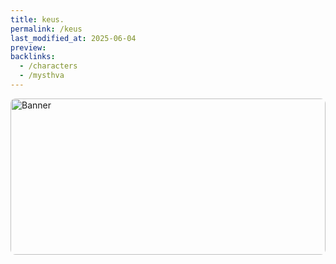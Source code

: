```yaml
---
title: keus.
permalink: /keus
last_modified_at: 2025-06-04
preview: 
backlinks:
  - /characters
  - /mysthva
---
```


<div style="position:relative;width:100%;height:250px;overflow:hidden;border-radius:8px;">
  <img src="{{ site.baseurl }}/assets/Untitled95_20240728102532.png" alt="Banner" style="width:100%;height:100%;object-fit:cover;object-position:50% 30%;position:absolute;top:0;left:0;z-index:1;">
  <div style="position:absolute;top:-1000px;left:-1000px;width:3000px;height:3000px;background:linear-gradient(135deg, rgba(255,255,255,0) 45%, rgba(255,255,255,0.15) 50%, rgba(255,255,255,0) 55%);animation:shimmer 2.5s linear infinite;z-index:2;pointer-events:none;"></div>
</div>

<style>
@keyframes shimmer {
  0%   { transform: translate(-1500px, -1500px); }
  100% { transform: translate(1500px, 1500px); }
}
</style>